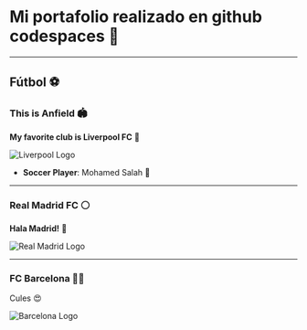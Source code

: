 # Mi portafolio realizado en github codespaces 🚀

---

## Fútbol ⚽️

### This is Anfield 🏟️
**My favorite club is Liverpool FC** 🛑

![Liverpool Logo](https://assets.goal.com/v3/assets/bltcc7a7ffd2fbf71f5/blta17b972299b5ea17/63d0165e87f04f5fa0ffb4b6/GettyImages-1220067059.jpg?auto=webp&format=pjpg&width=3840&quality=60)
- **Soccer Player**: Mohamed Salah 🌟
  
---

### Real Madrid FC ⚪️
**Hala Madrid!** 🎉

![Real Madrid Logo](https://img.asmedia.epimg.net/resizer/3IK_w5jpDAF87pTZg1N3ThJOZ_A=/1472x1104/filters:focal(751x483:761x493)/cloudfront-eu-central-1.images.arcpublishing.com/diarioas/PKZBINMC7NAOVNAI2DA7LGS32U.jpg)

---

### FC Barcelona 🔵🔴
Cules 😍

![Barcelona Logo](https://static1.ara.cat/clip/85e31dac-df4f-4463-b5fe-807353aca393_twitter-aspect-ratio_default_0.jpg)

####
